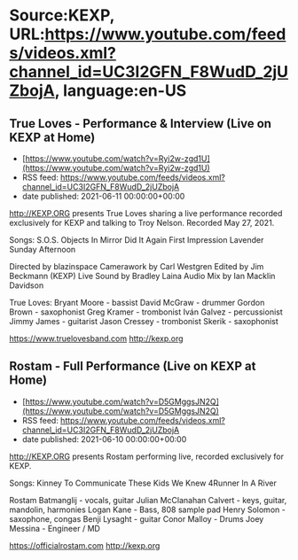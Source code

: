 # Source:KEXP, URL:https://www.youtube.com/feeds/videos.xml?channel_id=UC3I2GFN_F8WudD_2jUZbojA, language:en-US

## True Loves - Performance & Interview (Live on KEXP at Home)
 - [https://www.youtube.com/watch?v=Ryi2w-zgd1U](https://www.youtube.com/watch?v=Ryi2w-zgd1U)
 - RSS feed: https://www.youtube.com/feeds/videos.xml?channel_id=UC3I2GFN_F8WudD_2jUZbojA
 - date published: 2021-06-11 00:00:00+00:00

http://KEXP.ORG presents True Loves sharing a live performance recorded exclusively for KEXP and talking to Troy Nelson. Recorded May 27, 2021.

Songs:
S.O.S.
Objects In Mirror
Did It Again
First Impression 
Lavender 
Sunday Afternoon 

Directed by blazinspace 
Camerawork by Carl Westgren
Edited by Jim Beckmann (KEXP)
Live Sound by Bradley Laina
Audio Mix by Ian Macklin Davidson

True Loves:
Bryant Moore - bassist
David McGraw - drummer
Gordon Brown - saxophonist
Greg Kramer - trombonist
Iván Galvez - percussionist
Jimmy James - guitarist
Jason Cressey - trombonist
Skerik - saxophonist

https://www.truelovesband.com
http://kexp.org

## Rostam - Full Performance (Live on KEXP at Home)
 - [https://www.youtube.com/watch?v=D5GMggsJN2Q](https://www.youtube.com/watch?v=D5GMggsJN2Q)
 - RSS feed: https://www.youtube.com/feeds/videos.xml?channel_id=UC3I2GFN_F8WudD_2jUZbojA
 - date published: 2021-06-10 00:00:00+00:00

http://KEXP.ORG presents Rostam performing live, recorded exclusively for KEXP.

Songs:
Kinney
To Communicate
These Kids We Knew
4Runner
In A River

Rostam Batmanglij - vocals, guitar
Julian McClanahan Calvert - keys, guitar, mandolin, harmonies
Logan Kane - Bass, 808 sample pad
Henry Solomon - saxophone, congas
Benji Lysaght - guitar
Conor Malloy - Drums
Joey Messina - Engineer / MD

https://officialrostam.com
http://kexp.org

